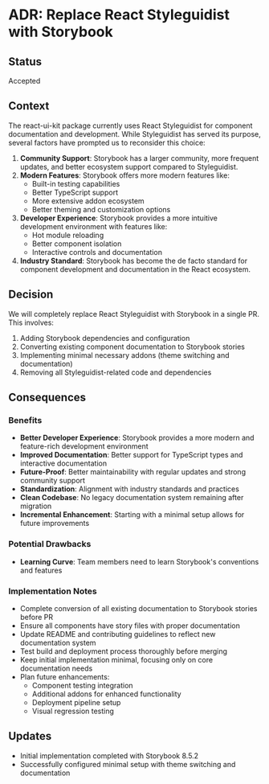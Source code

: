 # ADR: Replace React Styleguidist with Storybook

## Status

Accepted

## Context

The react-ui-kit package currently uses React Styleguidist for component documentation and development. While Styleguidist has served its purpose, several factors have prompted us to reconsider this choice:

1. **Community Support**: Storybook has a larger community, more frequent updates, and better ecosystem support compared to Styleguidist.
2. **Modern Features**: Storybook offers more modern features like:
   - Built-in testing capabilities
   - Better TypeScript support
   - More extensive addon ecosystem
   - Better theming and customization options
3. **Developer Experience**: Storybook provides a more intuitive development environment with features like:
   - Hot module reloading
   - Better component isolation
   - Interactive controls and documentation
4. **Industry Standard**: Storybook has become the de facto standard for component development and documentation in the React ecosystem.

## Decision

We will completely replace React Styleguidist with Storybook in a single PR. This involves:

1. Adding Storybook dependencies and configuration
2. Converting existing component documentation to Storybook stories
3. Implementing minimal necessary addons (theme switching and documentation)
4. Removing all Styleguidist-related code and dependencies

## Consequences

### Benefits

- **Better Developer Experience**: Storybook provides a more modern and feature-rich development environment
- **Improved Documentation**: Better support for TypeScript types and interactive documentation
- **Future-Proof**: Better maintainability with regular updates and strong community support
- **Standardization**: Alignment with industry standards and practices
- **Clean Codebase**: No legacy documentation system remaining after migration
- **Incremental Enhancement**: Starting with a minimal setup allows for future improvements

### Potential Drawbacks

- **Learning Curve**: Team members need to learn Storybook's conventions and features

### Implementation Notes

- Complete conversion of all existing documentation to Storybook stories before PR
- Ensure all components have story files with proper documentation
- Update README and contributing guidelines to reflect new documentation system
- Test build and deployment process thoroughly before merging
- Keep initial implementation minimal, focusing only on core documentation needs
- Plan future enhancements:
  - Component testing integration
  - Additional addons for enhanced functionality
  - Deployment pipeline setup
  - Visual regression testing

## Updates

- Initial implementation completed with Storybook 8.5.2
- Successfully configured minimal setup with theme switching and documentation
